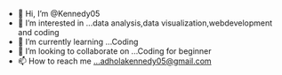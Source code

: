 - 👋 Hi, I’m @Kennedy05
- 👀 I’m interested in ...data analysis,data visualization,webdevelopment and coding
- 🌱 I’m currently learning ...Coding
- 💞️ I’m looking to collaborate on ...Coding for beginner
- 📫 How to reach me ...adholakennedy05@gmail.com

<!---
Kennedy05/Kennedy05 is a ✨ special ✨ repository because its `README.md` (this file) appears on your GitHub profile.
You can click the Preview link to take a look at your changes.
---
